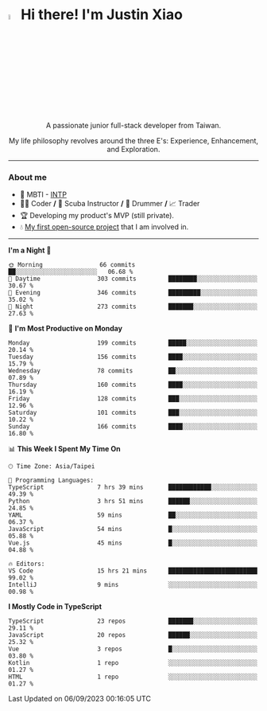 # <img src="https://media.giphy.com/media/hvRJCLFzcasrR4ia7z/giphy.gif" width="5%">Hi there! I'm Justin Xiao
<p align="center">A passionate junior full-stack developer from Taiwan.  </p>
<p align="center">My life philosophy revolves around the three E's: Experience, Enhancement, and Exploration.</p>

---
### About me
- 👀 MBTI - [INTP](https://www.16personalities.com/intp-personality)
- 👨‍💻 Coder **/** 🤿 Scuba Instructor **/** 🥁 Drummer **/** 📈 Trader
- 🏆 Developing my product's MVP (still private).
- 💧 [My first open-source project](https://github.com/Game-as-a-Service/Game-Lobby-Web) that I am involved in.

---
<!--START_SECTION:waka-->
**I'm a Night 🦉** 

```text
🌞 Morning                66 commits          ██░░░░░░░░░░░░░░░░░░░░░░░   06.68 % 
🌆 Daytime                303 commits         ████████░░░░░░░░░░░░░░░░░   30.67 % 
🌃 Evening                346 commits         █████████░░░░░░░░░░░░░░░░   35.02 % 
🌙 Night                  273 commits         ███████░░░░░░░░░░░░░░░░░░   27.63 % 
```
📅 **I'm Most Productive on Monday** 

```text
Monday                   199 commits         █████░░░░░░░░░░░░░░░░░░░░   20.14 % 
Tuesday                  156 commits         ████░░░░░░░░░░░░░░░░░░░░░   15.79 % 
Wednesday                78 commits          ██░░░░░░░░░░░░░░░░░░░░░░░   07.89 % 
Thursday                 160 commits         ████░░░░░░░░░░░░░░░░░░░░░   16.19 % 
Friday                   128 commits         ███░░░░░░░░░░░░░░░░░░░░░░   12.96 % 
Saturday                 101 commits         ███░░░░░░░░░░░░░░░░░░░░░░   10.22 % 
Sunday                   166 commits         ████░░░░░░░░░░░░░░░░░░░░░   16.80 % 
```


📊 **This Week I Spent My Time On** 

```text
🕑︎ Time Zone: Asia/Taipei

💬 Programming Languages: 
TypeScript               7 hrs 39 mins       ████████████░░░░░░░░░░░░░   49.39 % 
Python                   3 hrs 51 mins       ██████░░░░░░░░░░░░░░░░░░░   24.85 % 
YAML                     59 mins             ██░░░░░░░░░░░░░░░░░░░░░░░   06.37 % 
JavaScript               54 mins             █░░░░░░░░░░░░░░░░░░░░░░░░   05.88 % 
Vue.js                   45 mins             █░░░░░░░░░░░░░░░░░░░░░░░░   04.88 % 

🔥 Editors: 
VS Code                  15 hrs 21 mins      █████████████████████████   99.02 % 
IntelliJ                 9 mins              ░░░░░░░░░░░░░░░░░░░░░░░░░   00.98 % 
```

**I Mostly Code in TypeScript** 

```text
TypeScript               23 repos            ███████░░░░░░░░░░░░░░░░░░   29.11 % 
JavaScript               20 repos            ██████░░░░░░░░░░░░░░░░░░░   25.32 % 
Vue                      3 repos             █░░░░░░░░░░░░░░░░░░░░░░░░   03.80 % 
Kotlin                   1 repo              ░░░░░░░░░░░░░░░░░░░░░░░░░   01.27 % 
HTML                     1 repo              ░░░░░░░░░░░░░░░░░░░░░░░░░   01.27 % 
```




 Last Updated on 06/09/2023 00:16:05 UTC
<!--END_SECTION:waka-->
